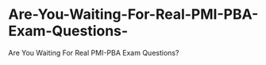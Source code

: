 # Are-You-Waiting-For-Real-PMI-PBA-Exam-Questions-
Are You Waiting For Real PMI-PBA Exam Questions?
